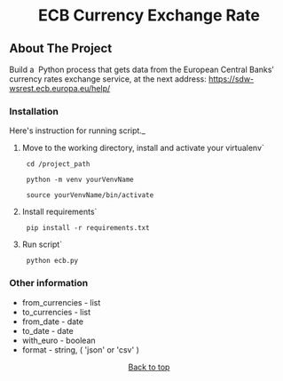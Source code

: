 <div id="top"></div>
<h1 align="center">ECB Currency Exchange Rate</h1>

## About The Project

Build a ​ Python​ process that gets data from the European Central Banks’ currency rates exchange service, at the next
address:
https://sdw-wsrest.ecb.europa.eu/help/

### Installation

Here's instruction for running script._

1. Move to the working directory, install and activate your virtualenv`
   ```shell
    cd /project_path 
   ```
   ```shell
    python -m venv yourVenvName
   ```
   ```shell
    source yourVenvName/bin/activate
   ```

2. Install requirements`
   ```shell
    pip install -r requirements.txt
   ```

3. Run script`
   ```shell
    python ecb.py
   ```

### Other information
<ul>
   <li>from_currencies - list</li>
   <li>to_currencies - list</li>
   <li>from_date - date</li>
   <li>to_date - date</li>
   <li>with_euro - boolean</li>
   <li>format - string, ( 'json' or 'csv' )</li>
</ul>

<p align="center"><a href="#top">Back to top</a></p>
